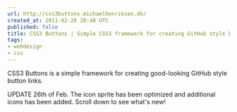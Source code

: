 ```yaml
---
url: http://css3buttons.michaelhenriksen.dk/
created_at: 2011-02-28 20:48 UTC
published: false
title: CSS3 Buttons | Simple CSS3 framework for creating GitHub style button links
tags:
- webdesign
- css
---
```


CSS3 Buttons is a simple framework for creating good-looking GitHub style button links.

UPDATE 26th of Feb. The icon sprite has been optimized and additional icons has been added. Scroll down to see what's new!
